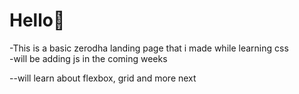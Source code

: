 # Hello👋
-This is a basic zerodha landing page that i made while learning css </br>
-will be adding js in the coming weeks

--will learn about flexbox, grid and more next